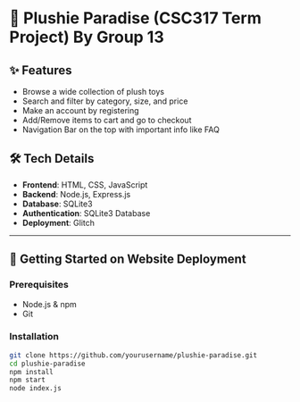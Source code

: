 # 🧸 Plushie Paradise (CSC317 Term Project) By Group 13

## ✨ Features

-  Browse a wide collection of plush toys
-  Search and filter by category, size, and price
-  Make an account by registering
-  Add/Remove items to cart and go to checkout
-  Navigation Bar on the top with important info like FAQ

## 🛠️ Tech Details

- **Frontend**: HTML, CSS, JavaScript
- **Backend**: Node.js, Express.js
- **Database**: SQLite3
- **Authentication**: SQLite3 Database
- **Deployment**: Glitch

---

## 🚀 Getting Started on Website Deployment

### Prerequisites

- Node.js & npm
- Git

### Installation

```bash
git clone https://github.com/yourusername/plushie-paradise.git
cd plushie-paradise
npm install
npm start
node index.js
